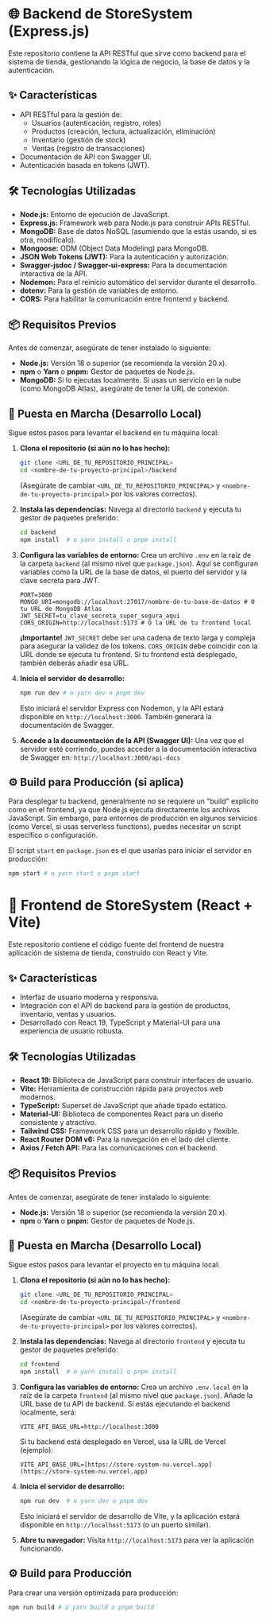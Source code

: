 # 🌐 Backend de StoreSystem (Express.js)

Este repositorio contiene la API RESTful que sirve como backend para el sistema de tienda, gestionando la lógica de negocio, la base de datos y la autenticación.

## ✨ Características

* API RESTful para la gestión de:
    * Usuarios (autenticación, registro, roles)
    * Productos (creación, lectura, actualización, eliminación)
    * Inventario (gestión de stock)
    * Ventas (registro de transacciones)
* Documentación de API con Swagger UI.
* Autenticación basada en tokens (JWT).

## 🛠️ Tecnologías Utilizadas

* **Node.js:** Entorno de ejecución de JavaScript.
* **Express.js:** Framework web para Node.js para construir APIs RESTful.
* **MongoDB:** Base de datos NoSQL (asumiendo que la estás usando, si es otra, modifícalo).
* **Mongoose:** ODM (Object Data Modeling) para MongoDB.
* **JSON Web Tokens (JWT):** Para la autenticación y autorización.
* **Swagger-jsdoc / Swagger-ui-express:** Para la documentación interactiva de la API.
* **Nodemon:** Para el reinicio automático del servidor durante el desarrollo.
* **dotenv:** Para la gestión de variables de entorno.
* **CORS:** Para habilitar la comunicación entre frontend y backend.

## 📦 Requisitos Previos

Antes de comenzar, asegúrate de tener instalado lo siguiente:

* **Node.js:** Versión 18 o superior (se recomienda la versión 20.x).
* **npm** o **Yarn** o **pnpm:** Gestor de paquetes de Node.js.
* **MongoDB:** Si lo ejecutas localmente. Si usas un servicio en la nube (como MongoDB Atlas), asegúrate de tener la URL de conexión.

## 🚀 Puesta en Marcha (Desarrollo Local)

Sigue estos pasos para levantar el backend en tu máquina local:

1.  **Clona el repositorio (si aún no lo has hecho):**
    ```bash
    git clone <URL_DE_TU_REPOSITORIO_PRINCIPAL>
    cd <nombre-de-tu-proyecto-principal>/backend
    ```
    (Asegúrate de cambiar `<URL_DE_TU_REPOSITORIO_PRINCIPAL>` y `<nombre-de-tu-proyecto-principal>` por los valores correctos).

2.  **Instala las dependencias:**
    Navega al directorio `backend` y ejecuta tu gestor de paquetes preferido:
    ```bash
    cd backend
    npm install  # o yarn install o pnpm install
    ```

3.  **Configura las variables de entorno:**
    Crea un archivo `.env` en la raíz de la carpeta `backend` (al mismo nivel que `package.json`).
    Aquí se configuran variables como la URL de la base de datos, el puerto del servidor y la clave secreta para JWT.

    ```env
    PORT=3000
    MONGO_URI=mongodb://localhost:27017/nombre-de-tu-base-de-datos # O tu URL de MongoDB Atlas
    JWT_SECRET=tu_clave_secreta_super_segura_aqui
    CORS_ORIGIN=http://localhost:5173 # O la URL de tu frontend local
    ```
    **¡Importante!** `JWT_SECRET` debe ser una cadena de texto larga y compleja para asegurar la validez de los tokens. `CORS_ORIGIN` debe coincidir con la URL donde se ejecuta tu frontend. Si tu frontend está desplegado, también deberás añadir esa URL.

4.  **Inicia el servidor de desarrollo:**
    ```bash
    npm run dev # o yarn dev o pnpm dev
    ```
    Esto iniciará el servidor Express con Nodemon, y la API estará disponible en `http://localhost:3000`. También generará la documentación de Swagger.

5.  **Accede a la documentación de la API (Swagger UI):**
    Una vez que el servidor esté corriendo, puedes acceder a la documentación interactiva de Swagger en:
    `http://localhost:3000/api-docs`

## ⚙️ Build para Producción (si aplica)

Para desplegar tu backend, generalmente no se requiere un "build" explícito como en el frontend, ya que Node.js ejecuta directamente los archivos JavaScript. Sin embargo, para entornos de producción en algunos servicios (como Vercel, si usas serverless functions), puedes necesitar un script específico o configuración.

El script `start` en `package.json` es el que usarías para iniciar el servidor en producción:

```bash
npm start # o yarn start o pnpm start
```

# 🚀 Frontend de StoreSystem (React + Vite)

Este repositorio contiene el código fuente del frontend de nuestra aplicación de sistema de tienda, construido con React y Vite.

## ✨ Características

* Interfaz de usuario moderna y responsiva.
* Integración con el API de backend para la gestión de productos, inventario, ventas y usuarios.
* Desarrollado con React 19, TypeScript y Material-UI para una experiencia de usuario robusta.

## 🛠️ Tecnologías Utilizadas

* **React 19:** Biblioteca de JavaScript para construir interfaces de usuario.
* **Vite:** Herramienta de construcción rápida para proyectos web modernos.
* **TypeScript:** Superset de JavaScript que añade tipado estático.
* **Material-UI:** Biblioteca de componentes React para un diseño consistente y atractivo.
* **Tailwind CSS:** Framework CSS para un desarrollo rápido y flexible.
* **React Router DOM v6:** Para la navegación en el lado del cliente.
* **Axios / Fetch API:** Para las comunicaciones con el backend.

## 📦 Requisitos Previos

Antes de comenzar, asegúrate de tener instalado lo siguiente:

* **Node.js:** Versión 18 o superior (se recomienda la versión 20.x).
* **npm** o **Yarn** o **pnpm:** Gestor de paquetes de Node.js.

## 🚀 Puesta en Marcha (Desarrollo Local)

Sigue estos pasos para levantar el proyecto en tu máquina local:

1.  **Clona el repositorio (si aún no lo has hecho):**
    ```bash
    git clone <URL_DE_TU_REPOSITORIO_PRINCIPAL>
    cd <nombre-de-tu-proyecto-principal>/frontend
    ```
    (Asegúrate de cambiar `<URL_DE_TU_REPOSITORIO_PRINCIPAL>` y `<nombre-de-tu-proyecto-principal>` por los valores correctos).

2.  **Instala las dependencias:**
    Navega al directorio `frontend` y ejecuta tu gestor de paquetes preferido:
    ```bash
    cd frontend
    npm install  # o yarn install o pnpm install
    ```

3.  **Configura las variables de entorno:**
    Crea un archivo `.env.local` en la raíz de la carpeta `frontend` (al mismo nivel que `package.json`).
    Añade la URL base de tu API de backend. Si estás ejecutando el backend localmente, será:
    ```env
    VITE_API_BASE_URL=http://localhost:3000
    ```
    Si tu backend está desplegado en Vercel, usa la URL de Vercel (ejemplo):
    ```env
    VITE_API_BASE_URL=[https://store-system-nu.vercel.app](https://store-system-nu.vercel.app)
    ```

4.  **Inicia el servidor de desarrollo:**
    ```bash
    npm run dev  # o yarn dev o pnpm dev
    ```
    Esto iniciará el servidor de desarrollo de Vite, y la aplicación estará disponible en `http://localhost:5173` (o un puerto similar).

5.  **Abre tu navegador:**
    Visita `http://localhost:5173` para ver la aplicación funcionando.

## ⚙️ Build para Producción

Para crear una versión optimizada para producción:

```bash
npm run build # o yarn build o pnpm build